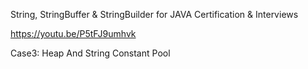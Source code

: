 String, StringBuffer & StringBuilder for JAVA Certification & Interviews

https://youtu.be/P5tFJ9umhvk

Case3:
Heap And String Constant Pool